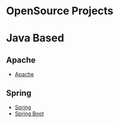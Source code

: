 # OpenSource Projects

# Java Based

## Apache
* [Apache](https://apache.org/)

## Spring
* [Spring](https://spring.io/)
* [Spring Boot](https://spring.io/guides/gs/spring-boot/)

